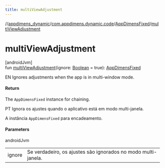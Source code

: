 ```yaml
---
title: multiViewAdjustment
---
```

//[appdimens_dynamic](../../../index.html)/[com.appdimens.dynamic.code](../index.html)/[AppDimensFixed](index.html)/[multiViewAdjustment](multi-view-adjustment.html)



# multiViewAdjustment



[androidJvm]\
fun [multiViewAdjustment](multi-view-adjustment.html)(ignore: [Boolean](https://kotlinlang.org/api/core/kotlin-stdlib/kotlin/-boolean/index.html) = true): [AppDimensFixed](index.html)



EN Ignores adjustments when the app is in multi-window mode.



#### Return



The `AppDimensFixed` instance for chaining.



PT Ignora os ajustes quando o aplicativo está em modo multi-janela.



A instância `AppDimensFixed` para encadeamento.



#### Parameters


androidJvm

| | |
|---|---|
| ignore | Se verdadeiro, os ajustes são ignorados no modo multi-janela. |



